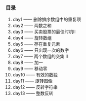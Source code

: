 <!--
 * @Author: 月魂
 * @Date: 2021-01-11 20:00:30
 * @LastEditTime: 2021-01-19 21:39:20
 * @LastEditors: 月魂
 * @Description: 
 * @FilePath: \leetcode-per-day\README.md
-->
### 目录
1. day1 —— 删除排序数组中的重复项
2. day2 —— 两数之和
3. day3 —— 买卖股票的最佳时机Ⅱ
4. day4 —— 旋转数组
5. day5 —— 存在重复元素
6. day6 —— 只出现一次的数字
7. day7 —— 两个数组的交集 II
8. day8 —— 加一
9. day9 —— 移动零
10. day10 —— 有效的数独
11. day11 —— 旋转图像
12. day12 —— 反转字符串
13. day13 —— 整数反转